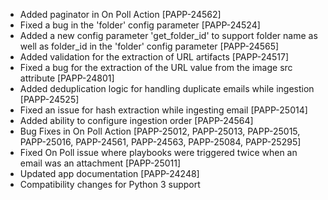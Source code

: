* Added paginator in On Poll Action [PAPP-24562]
* Fixed a bug in the 'folder' config parameter [PAPP-24524]
* Added a new config parameter 'get_folder_id' to support folder name as well as folder_id in the 'folder' config parameter [PAPP-24565]
* Added validation for the extraction of URL artifacts [PAPP-24517]
* Fixed a bug for the extraction of the URL value from the image src attribute [PAPP-24801]
* Added deduplication logic for handling duplicate emails while ingestion [PAPP-24525]
* Fixed an issue for hash extraction while ingesting email [PAPP-25014]
* Added ability to configure ingestion order [PAPP-24564]
* Bug Fixes in On Poll Action [PAPP-25012, PAPP-25013, PAPP-25015, PAPP-25016, PAPP-24561, PAPP-24563, PAPP-25084, PAPP-25295]
* Fixed On Poll issue where playbooks were triggered twice when an email was an attachment [PAPP-25011]
* Updated app documentation [PAPP-24248]
* Compatibility changes for Python 3 support